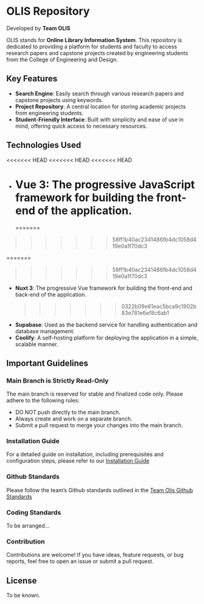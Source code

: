 # OLIS Repository

Developed by **Team OLIS**

OLIS stands for **Online Library Information System**. This repository is dedicated to providing a platform for students and faculty to access research papers and capstone projects created by engineering students from the College of Engineering and Design.

## Key Features

- **Search Engine**: Easily search through various research papers and capstone projects using keywords.
- **Project Repository**: A central location for storing academic projects from engineering students.
- **Student-Friendly Interface**: Built with simplicity and ease of use in mind, offering quick access to necessary resources.

## Technologies Used

<<<<<<< HEAD
<<<<<<< HEAD
<<<<<<< HEAD

- # **Vue 3**: The progressive JavaScript framework for building the front-end of the application.
  =======

> > > > > > > 58ff1b40ac2341486fb4dc1058d419e0a1f70dc3

=======
>>>>>>> 58ff1b40ac2341486fb4dc1058d419e0a1f70dc3
- **Nuxt 3**: The progressive Vue framework for building the front-end and back-end of the application.
  > > > > > > > 0322b09e61eac5bca9c1902b83e781e6ef8c6ab1
- **Supabase**: Used as the backend service for handling authentication and database management.
- **Coolify**: A self-hosting platform for deploying the application in a simple, scalable manner.

## Important Guidelines

### Main Branch is Strictly Read-Only

The main branch is reserved for stable and finalized code only. Please adhere to the following rules:

- DO NOT push directly to the main branch.
- Always create and work on a separate branch.
- Submit a pull request to merge your changes into the main branch.

### Installation Guide

For a detailed guide on installation, including prerequisites and configuration steps,
please refer to our [Installation Guide](https://docs.google.com/document/d/1gIQUc2u_p7HNYeICLiWZBhKxuiixqZaB5zIswmBZ19s/edit)

### Github Standards

Please follow the team’s Github standards outlined in the [Team Olis Github Standards](https://docs.google.com/document/d/1phrKDuMrYXJS5KsJAnIiMUS36uKmhlyRe355Ovgv-0o/edit#heading=h.5l6vfl3jqzcy)

### Coding Standards

To be arranged...

### Contribution

Contributions are welcome! If you have ideas, feature requests, or bug reports, feel free to open an issue or submit a pull request.

## License

To be known.
